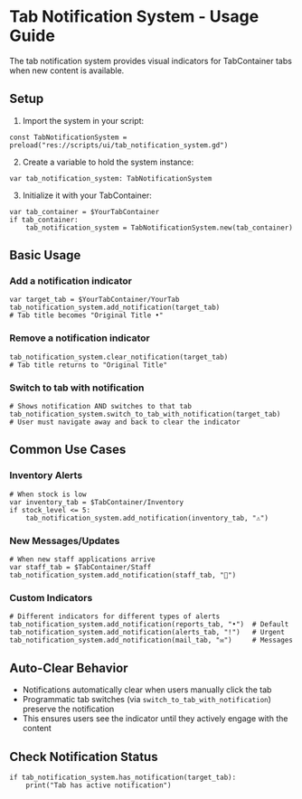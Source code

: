 # Tab Notification System - Usage Guide

The tab notification system provides visual indicators for TabContainer tabs when new content is available.

## Setup

1. Import the system in your script:
```gdscript
const TabNotificationSystem = preload("res://scripts/ui/tab_notification_system.gd")
```

2. Create a variable to hold the system instance:
```gdscript
var tab_notification_system: TabNotificationSystem
```

3. Initialize it with your TabContainer:
```gdscript
var tab_container = $YourTabContainer
if tab_container:
    tab_notification_system = TabNotificationSystem.new(tab_container)
```

## Basic Usage

### Add a notification indicator
```gdscript
var target_tab = $YourTabContainer/YourTab
tab_notification_system.add_notification(target_tab)
# Tab title becomes "Original Title •"
```

### Remove a notification indicator
```gdscript
tab_notification_system.clear_notification(target_tab)
# Tab title returns to "Original Title"
```

### Switch to tab with notification
```gdscript
# Shows notification AND switches to that tab
tab_notification_system.switch_to_tab_with_notification(target_tab)
# User must navigate away and back to clear the indicator
```

## Common Use Cases

### Inventory Alerts
```gdscript
# When stock is low
var inventory_tab = $TabContainer/Inventory
if stock_level <= 5:
    tab_notification_system.add_notification(inventory_tab, "⚠")
```

### New Messages/Updates
```gdscript
# When new staff applications arrive
var staff_tab = $TabContainer/Staff
tab_notification_system.add_notification(staff_tab, "📩")
```

### Custom Indicators
```gdscript
# Different indicators for different types of alerts
tab_notification_system.add_notification(reports_tab, "•")  # Default
tab_notification_system.add_notification(alerts_tab, "!")   # Urgent
tab_notification_system.add_notification(mail_tab, "✉")     # Messages
```

## Auto-Clear Behavior

- Notifications automatically clear when users manually click the tab
- Programmatic tab switches (via `switch_to_tab_with_notification`) preserve the notification
- This ensures users see the indicator until they actively engage with the content

## Check Notification Status

```gdscript
if tab_notification_system.has_notification(target_tab):
    print("Tab has active notification")
```